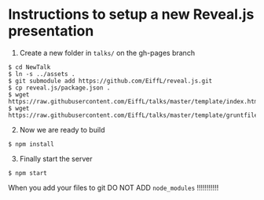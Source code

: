 # Instructions to setup a new Reveal.js presentation


1) Create a new folder in `talks/` on the gh-pages branch

```
$ cd NewTalk
$ ln -s ../assets .
$ git submodule add https://github.com/EiffL/reveal.js.git
$ cp reveal.js/package.json .
$ wget https://raw.githubusercontent.com/EiffL/talks/master/template/index.html
$ wget https://raw.githubusercontent.com/EiffL/talks/master/template/gruntfile.js 
```

2) Now we are ready to build

```
$ npm install
```

3) Finally start the server

```
$ npm start
```


When you add your files to git DO NOT ADD `node_modules` !!!!!!!!!!!
